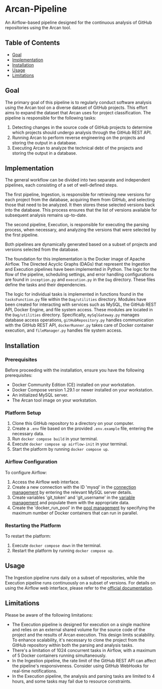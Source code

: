 # Arcan-Pipeline

An Airflow-based pipeline designed for the continuous analysis of GitHub repositories using the Arcan tool.


## Table of Contents
- [Goal](#Goal)
- [Implementation](#Implementation)
- [Installation](#Installation)
- [Usage](#Usage)
- [Limitations](#Limitations)


## Goal

The primary goal of this pipeline is to regularly conduct software analysis using the Arcan tool on a diverse dataset of GitHub projects. This effort aims to expand the dataset that Arcan uses for project classification. The pipeline is responsible for the following tasks:

1. Detecting changes in the source code of GitHub projects to determine which projects should undergo analysis through the GitHub REST API.
2. Running Arcan to perform reverse engineering on the projects and storing the output in a database.
3. Executing Arcan to analyze the technical debt of the projects and storing the output in a database.



## Implementation
The general workflow can be divided into two separate and independent pipelines, each consisting of a set of well-defined steps.

The first pipeline, Ingestion, is responsible for retrieving new versions for each project from the database, acquiring them from GitHub, and selecting those that need to be analyzed. It then stores these selected versions back into the database. This process ensures that the list of versions available for subsequent analysis remains up-to-date.

The second pipeline, Execution, is responsible for executing the parsing process, when necessary, and analyzing the versions that were selected by the first pipeline.

Both pipelines are dynamically generated based on a subset of projects and versions selected from the database.

The foundation for this implementation is the Docker image of Apache Airflow. The Directed Acyclic Graphs (DAGs) that represent the Ingestion and Execution pipelines have been implemented in Python. The logic for the flow of the pipeline, scheduling settings, and error handling configurations are found in `inception.py` and `execution.py` in the `Dag` directory. These files define the tasks and their dependencies.

The logic for individual tasks is implemented in functions found in the `tasksFunction.py` file within the `Dag/utilities` directory. Modules have been created for interacting with services such as MySQL, the GitHub REST API, Docker Engine, and file system access. These modules are located in the `Dag/utilities` directory. Specifically, `mySqlGateway.py` manages database access operations, `gitHubRepository.py` handles communication with the GitHub REST API, `dockerRunner.py` takes care of Docker container execution, and `fileManager.py` handles file system access.

## Installation

### Prerequisites

Before proceeding with the installation, ensure you have the following prerequisites:

- Docker Community Edition (CE) installed on your workstation.
- Docker Compose version 1.29.1 or newer installed on your workstation.
- An initialized MySQL server.
- The Arcan tool image on your workstation.

### Platform Setup

1. Clone this GitHub repository to a directory on your computer.
2. Create a `.env` file based on the provided `.env.example` file, entering the necessary data.
3. Run `docker compose build` in your terminal.
4. Execute `docker compose up airflow-init` in your terminal.
5. Start the platform by running `docker compose up`.

### Airflow Configuration

To configure Airflow:

1. Access the Airflow web interface.
2. Create a new connection with the ID 'mysql' in the [connection management](https://airflow.apache.org/docs/apache-airflow/stable/howto/connection.html) by entering the relevant MySQL server details.
3. Create variables 'git_token' and 'git_username' in the [variable management](https://airflow.apache.org/docs/apache-airflow/stable/howto/variable.html) and populate them with the appropriate data.
4. Create the 'docker_run_pool' in the [pool management](https://airflow.apache.org/docs/apache-airflow/stable/administration-and-deployment/pools.html) by specifying the maximum number of Docker containers that can run in parallel.

### Restarting the Platform

To restart the platform:

1. Execute `docker compose down` in the terminal.
2. Restart the platform by running `docker compose up`.

## Usage

The Ingestion pipeline runs daily on a subset of repositories, while the Execution pipeline runs continuously on a subset of versions. For details on using the Airflow web interface, please refer to the [official documentation](https://airflow.apache.org/docs/apache-airflow/stable/ui.html).

## Limitations

Please be aware of the following limitations:

- The Execution pipeline is designed for execution on a single machine and relies on an external shared volume for the source code of the project and the results of Arcan execution. This design limits scalability. To enhance scalability, it's necessary to clone the project from the GitHub repository within both the parsing and analysis tasks.
- There's a limitation of 1024 concurrent tasks in Airflow, with a maximum of 5 Docker containers running simultaneously.
- In the Ingestion pipeline, the rate limit of the GitHub REST API can affect the pipeline's responsiveness. Consider using GitHub WebHooks for real-time notifications.
- In the Execution pipeline, the analysis and parsing tasks are limited to 4 hours, and some tasks may fail due to resource constraints.

